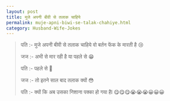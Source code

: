 ```yaml
---
layout: post
title: मुजे अपनी बीवी से तलाक चाहिये
permalink: muje-apni-biwi-se-talak-chahiye.html
category: Husband-Wife-Jokes
---
```

> पति :- मुजे अपनी बीवी से तलाक चाहिये वो बर्तन फेंक के मारती है 😢 
> 
> जज :- अभी से मार रही है या पहले से 😁  
> 
> पति :- पहले से  🙁 
> 
> जज :- तो इतने साल बाद तलाक क्यों 😳  
> 
> पति :- क्यों कि अब उसका निशाना पक्का हो गया हैl 😋😋😋😭😭😭😀😀😀
